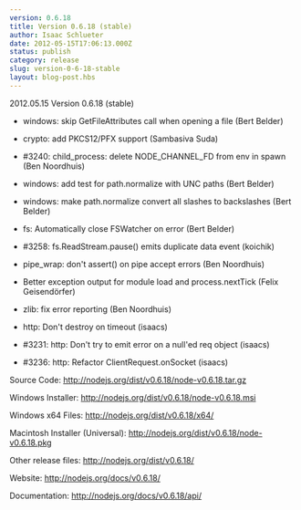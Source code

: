 ```yaml
---
version: 0.6.18
title: Version 0.6.18 (stable)
author: Isaac Schlueter
date: 2012-05-15T17:06:13.000Z
status: publish
category: release
slug: version-0-6-18-stable
layout: blog-post.hbs
---
```


<p>2012.05.15 Version 0.6.18 (stable)

</p>
<ul>
<li><p>windows: skip GetFileAttributes call when opening a file (Bert Belder)</p>
</li>
<li><p>crypto: add PKCS12/PFX support (Sambasiva Suda)</p>
</li>
<li><p>#3240: child_process: delete NODE_CHANNEL_FD from env in spawn (Ben Noordhuis)</p>
</li>
<li><p>windows: add test for path.normalize with UNC paths (Bert Belder)</p>
</li>
<li><p>windows: make path.normalize convert all slashes to backslashes (Bert Belder)</p>
</li>
<li><p>fs: Automatically close FSWatcher on error (Bert Belder)</p>
</li>
<li><p>#3258: fs.ReadStream.pause() emits duplicate data event (koichik)</p>
</li>
<li><p>pipe_wrap: don&#39;t assert() on pipe accept errors (Ben Noordhuis)</p>
</li>
<li><p>Better exception output for module load and process.nextTick (Felix Geisendörfer)</p>
</li>
<li><p>zlib: fix error reporting (Ben Noordhuis)</p>
</li>
<li><p>http: Don&#39;t destroy on timeout (isaacs)</p>
</li>
<li><p>#3231: http: Don&#39;t try to emit error on a null&#39;ed req object (isaacs)</p>
</li>
<li><p>#3236: http: Refactor ClientRequest.onSocket (isaacs)</p>
</li>
</ul>
<p>Source Code: <a href="http://nodejs.org/dist/v0.6.18/node-v0.6.18.tar.gz">http://nodejs.org/dist/v0.6.18/node-v0.6.18.tar.gz</a>

</p>
<p>Windows Installer: <a href="http://nodejs.org/dist/v0.6.18/node-v0.6.18.msi">http://nodejs.org/dist/v0.6.18/node-v0.6.18.msi</a>

</p>
<p>Windows x64 Files: <a href="http://nodejs.org/dist/v0.6.18/x64/">http://nodejs.org/dist/v0.6.18/x64/</a>

</p>
<p>Macintosh Installer (Universal): <a href="http://nodejs.org/dist/v0.6.18/node-v0.6.18.pkg">http://nodejs.org/dist/v0.6.18/node-v0.6.18.pkg</a>

</p>
<p>Other release files: <a href="http://nodejs.org/dist/v0.6.18/">http://nodejs.org/dist/v0.6.18/</a>

</p>
<p>Website: <a href="http://nodejs.org/docs/v0.6.18/">http://nodejs.org/docs/v0.6.18/</a>

</p>
<p>Documentation: <a href="http://nodejs.org/docs/v0.6.18/api/">http://nodejs.org/docs/v0.6.18/api/</a>
</p>

